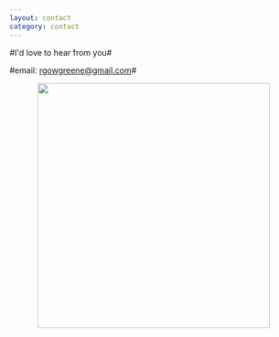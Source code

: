 ```yaml
---
layout: contact
category: contact
---
```


#I'd love to hear from you#

#email: rgowgreene@gmail.com#

<center><img src="http://localhost:4000/rhondagowlergreene.com/img/contact_grandmamail.jpg" width="406" height="429"></center>